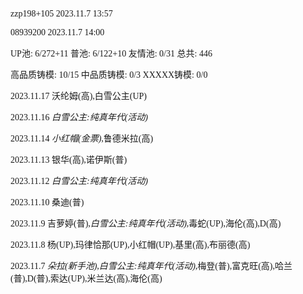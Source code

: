 <font face="Fira Code">

zzp198+105 2023.11.7 13:57

08939200 2023.11.7 14:00

UP池: 6/272+11  普池: 6/122+10  友情池: 0/31  总共: 446

高品质铸模: 10/15  中品质铸模: 0/3  XXXXX铸模: 0/0

2023.11.17 沃纶姆(高),白雪公主(UP)

2023.11.16 *白雪公主:纯真年代(活动)*

2023.11.14 *小红帽(金票)*,鲁德米拉(高)

2023.11.13 银华(高),诺伊斯(普)

2023.11.12 *白雪公主:纯真年代(活动)*

2023.11.10 桑迪(普)

2023.11.9 吉萝婷(普),*白雪公主:纯真年代(活动)*,毒蛇(UP),海伦(高),D(高)

2023.11.8 杨(UP),玛律恰那(UP),小红帽(UP),基里(高),布丽德(高)

2023.11.7 *朵拉(新手池)*,*白雪公主:纯真年代(活动)*,梅登(普),富克旺(高),哈兰(普),D(普),索达(UP),米兰达(高),海伦(高)

</font>
